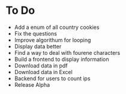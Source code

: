# To Do
- Add a enum of all country cookies
- Fix the questions
- Improve algorithum for looping
- Display data better
- Find a way to deal with fourene characters
- Build a frontend to display information
- Download data in pdf
- Download data in Excel
- Backend for users to count ips
- Release Alpha